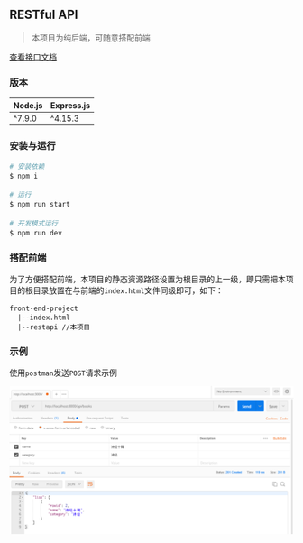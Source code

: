 ## RESTful API

> 本项目为纯后端，可随意搭配前端

[查看接口文档](https://github.com/wscj/restapi/wiki)

### 版本

|Node.js|Express.js|
|--|--|
|^7.9.0|^4.15.3|

### 安装与运行

```bash
# 安装依赖
$ npm i

# 运行
$ npm run start

# 开发模式运行
$ npm run dev
```

### 搭配前端

为了方便搭配前端，本项目的静态资源路径设置为根目录的上一级，即只需把本项目的根目录放置在与前端的`index.html`文件同级即可，如下：

```
front-end-project
  |--index.html
  |--restapi //本项目
```

### 示例

使用`postman`发送`POST`请求示例

![](https://github.com/wscj/static-resource/blob/master/images/post.png)
